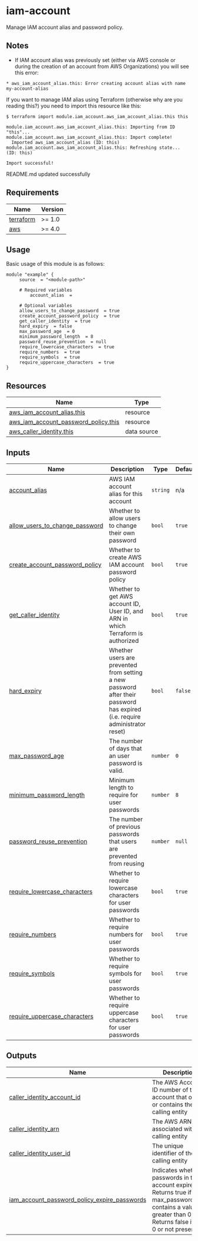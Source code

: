 # iam-account

Manage IAM account alias and password policy.

## Notes

* If IAM account alias was previously set (either via AWS console or during the creation of an account from AWS Organizations) you will see this error:
```
* aws_iam_account_alias.this: Error creating account alias with name my-account-alias
```

If you want to manage IAM alias using Terraform (otherwise why are you reading this?) you need to import this resource like this:
```
$ terraform import module.iam_account.aws_iam_account_alias.this this

module.iam_account.aws_iam_account_alias.this: Importing from ID "this"...
module.iam_account.aws_iam_account_alias.this: Import complete!
  Imported aws_iam_account_alias (ID: this)
module.iam_account.aws_iam_account_alias.this: Refreshing state... (ID: this)

Import successful!
```

<!-- BEGINNING OF PRE-COMMIT-TERRAFORM DOCS HOOK -->
README.md updated successfully
<!-- END OF PRE-COMMIT-TERRAFORM DOCS HOOK -->

<!-- BEGIN_AUTOMATED_TF_DOCS_BLOCK -->
## Requirements

| Name | Version |
|------|---------|
| <a name="requirement_terraform"></a> [terraform](#requirement\_terraform) | >= 1.0 |
| <a name="requirement_aws"></a> [aws](#requirement\_aws) | >= 4.0 |
## Usage
Basic usage of this module is as follows:
```hcl
module "example" {
  	 source  = "<module-path>"
    
	 # Required variables
    	 account_alias  = 
  
	 # Optional variables
  	 allow_users_to_change_password  = true
  	 create_account_password_policy  = true
  	 get_caller_identity  = true
  	 hard_expiry  = false
  	 max_password_age  = 0
  	 minimum_password_length  = 8
  	 password_reuse_prevention  = null
  	 require_lowercase_characters  = true
  	 require_numbers  = true
  	 require_symbols  = true
  	 require_uppercase_characters  = true
}
```
## Resources

| Name | Type |
|------|------|
| [aws_iam_account_alias.this](https://registry.terraform.io/providers/hashicorp/aws/latest/docs/resources/iam_account_alias) | resource |
| [aws_iam_account_password_policy.this](https://registry.terraform.io/providers/hashicorp/aws/latest/docs/resources/iam_account_password_policy) | resource |
| [aws_caller_identity.this](https://registry.terraform.io/providers/hashicorp/aws/latest/docs/data-sources/caller_identity) | data source |
## Inputs

| Name | Description | Type | Default | Required |
|------|-------------|------|---------|:--------:|
| <a name="input_account_alias"></a> [account\_alias](#input\_account\_alias) | AWS IAM account alias for this account | `string` | n/a | yes |
| <a name="input_allow_users_to_change_password"></a> [allow\_users\_to\_change\_password](#input\_allow\_users\_to\_change\_password) | Whether to allow users to change their own password | `bool` | `true` | no |
| <a name="input_create_account_password_policy"></a> [create\_account\_password\_policy](#input\_create\_account\_password\_policy) | Whether to create AWS IAM account password policy | `bool` | `true` | no |
| <a name="input_get_caller_identity"></a> [get\_caller\_identity](#input\_get\_caller\_identity) | Whether to get AWS account ID, User ID, and ARN in which Terraform is authorized | `bool` | `true` | no |
| <a name="input_hard_expiry"></a> [hard\_expiry](#input\_hard\_expiry) | Whether users are prevented from setting a new password after their password has expired (i.e. require administrator reset) | `bool` | `false` | no |
| <a name="input_max_password_age"></a> [max\_password\_age](#input\_max\_password\_age) | The number of days that an user password is valid. | `number` | `0` | no |
| <a name="input_minimum_password_length"></a> [minimum\_password\_length](#input\_minimum\_password\_length) | Minimum length to require for user passwords | `number` | `8` | no |
| <a name="input_password_reuse_prevention"></a> [password\_reuse\_prevention](#input\_password\_reuse\_prevention) | The number of previous passwords that users are prevented from reusing | `number` | `null` | no |
| <a name="input_require_lowercase_characters"></a> [require\_lowercase\_characters](#input\_require\_lowercase\_characters) | Whether to require lowercase characters for user passwords | `bool` | `true` | no |
| <a name="input_require_numbers"></a> [require\_numbers](#input\_require\_numbers) | Whether to require numbers for user passwords | `bool` | `true` | no |
| <a name="input_require_symbols"></a> [require\_symbols](#input\_require\_symbols) | Whether to require symbols for user passwords | `bool` | `true` | no |
| <a name="input_require_uppercase_characters"></a> [require\_uppercase\_characters](#input\_require\_uppercase\_characters) | Whether to require uppercase characters for user passwords | `bool` | `true` | no |
## Outputs

| Name | Description |
|------|-------------|
| <a name="output_caller_identity_account_id"></a> [caller\_identity\_account\_id](#output\_caller\_identity\_account\_id) | The AWS Account ID number of the account that owns or contains the calling entity |
| <a name="output_caller_identity_arn"></a> [caller\_identity\_arn](#output\_caller\_identity\_arn) | The AWS ARN associated with the calling entity |
| <a name="output_caller_identity_user_id"></a> [caller\_identity\_user\_id](#output\_caller\_identity\_user\_id) | The unique identifier of the calling entity |
| <a name="output_iam_account_password_policy_expire_passwords"></a> [iam\_account\_password\_policy\_expire\_passwords](#output\_iam\_account\_password\_policy\_expire\_passwords) | Indicates whether passwords in the account expire. Returns true if max\_password\_age contains a value greater than 0. Returns false if it is 0 or not present. |
<!-- END_AUTOMATED_TF_DOCS_BLOCK -->
